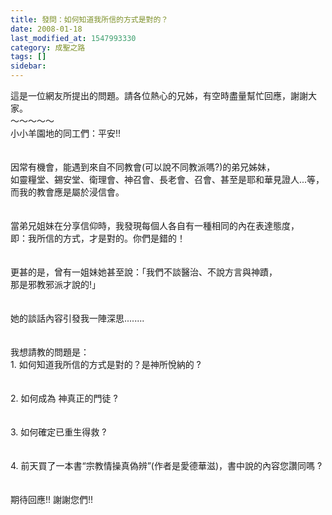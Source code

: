 ```yaml
---
title: 發問：如何知道我所信的方式是對的？
date: 2008-01-18
last_modified_at: 1547993330
category: 成聖之路
tags: []
sidebar: 
---
```


<p>這是一位網友所提出的問題。請各位熱心的兄姊，有空時盡量幫忙回應，謝謝大家。<br/><!--more-->～～～～～<br/>小小羊園地的同工們：平安!!<br/><br/><br/>    因常有機會，能遇到來自不同教會(可以說不同教派嗎?)的弟兄姊妹，<br/>如靈糧堂、錫安堂、衛理會、神召會、長老會、召會、甚至是耶和華見證人...等，而我的教會應是屬於浸信會。<br/><br/><br/>    當弟兄姐妹在分享信仰時，我發現每個人各自有一種相同的內在表達態度，<br/>即：我所信的方式，才是對的。你們是錯的！<br/><br/><br/>  更甚的是，曾有一姐妹她甚至說：「我們不談醫治、不說方言與神蹟，<br/>那是邪教邪派才說的!」<br/><br/><br/>她的談話內容引發我一陣深思........<br/><br/><br/>我想請教的問題是：<br/>1. 如何知道我所信的方式是對的？是神所悅納的  ?<br/><br/><br/>2. 如何成為  神真正的門徒 ?<br/><br/><br/>3. 如何確定已重生得救 ?<br/><br/><br/>4. 前天買了一本書“宗教情操真偽辨”(作者是愛德華滋)，書中說的內容您讚同嗎 ?<br/><br/><br/>期待回應!!    謝謝您們!!<br/><br/><br/></p>